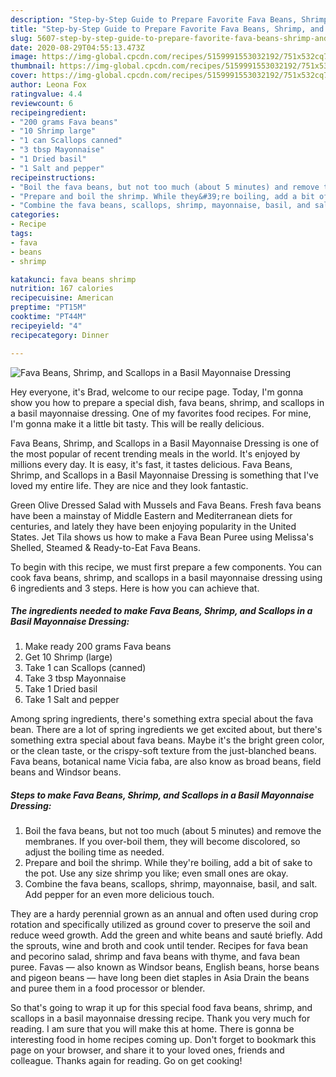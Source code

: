```yaml
---
description: "Step-by-Step Guide to Prepare Favorite Fava Beans, Shrimp, and Scallops in a Basil Mayonnaise Dressing"
title: "Step-by-Step Guide to Prepare Favorite Fava Beans, Shrimp, and Scallops in a Basil Mayonnaise Dressing"
slug: 5607-step-by-step-guide-to-prepare-favorite-fava-beans-shrimp-and-scallops-in-a-basil-mayonnaise-dressing
date: 2020-08-29T04:55:13.473Z
image: https://img-global.cpcdn.com/recipes/5159991553032192/751x532cq70/fava-beans-shrimp-and-scallops-in-a-basil-mayonnaise-dressing-recipe-main-photo.jpg
thumbnail: https://img-global.cpcdn.com/recipes/5159991553032192/751x532cq70/fava-beans-shrimp-and-scallops-in-a-basil-mayonnaise-dressing-recipe-main-photo.jpg
cover: https://img-global.cpcdn.com/recipes/5159991553032192/751x532cq70/fava-beans-shrimp-and-scallops-in-a-basil-mayonnaise-dressing-recipe-main-photo.jpg
author: Leona Fox
ratingvalue: 4.4
reviewcount: 6
recipeingredient:
- "200 grams Fava beans"
- "10 Shrimp large"
- "1 can Scallops canned"
- "3 tbsp Mayonnaise"
- "1 Dried basil"
- "1 Salt and pepper"
recipeinstructions:
- "Boil the fava beans, but not too much (about 5 minutes) and remove the membranes. If you over-boil them, they will become discolored, so adjust the boiling time as needed."
- "Prepare and boil the shrimp. While they&#39;re boiling, add a bit of sake to the pot. Use any size shrimp you like; even small ones are okay."
- "Combine the fava beans, scallops, shrimp, mayonnaise, basil, and salt. Add pepper for an even more delicious touch."
categories:
- Recipe
tags:
- fava
- beans
- shrimp

katakunci: fava beans shrimp 
nutrition: 167 calories
recipecuisine: American
preptime: "PT15M"
cooktime: "PT44M"
recipeyield: "4"
recipecategory: Dinner

---
```



![Fava Beans, Shrimp, and Scallops in a Basil Mayonnaise Dressing](https://img-global.cpcdn.com/recipes/5159991553032192/751x532cq70/fava-beans-shrimp-and-scallops-in-a-basil-mayonnaise-dressing-recipe-main-photo.jpg)

Hey everyone, it's Brad, welcome to our recipe page. Today, I'm gonna show you how to prepare a special dish, fava beans, shrimp, and scallops in a basil mayonnaise dressing. One of my favorites food recipes. For mine, I'm gonna make it a little bit tasty. This will be really delicious.

Fava Beans, Shrimp, and Scallops in a Basil Mayonnaise Dressing is one of the most popular of recent trending meals in the world. It's enjoyed by millions every day. It is easy, it's fast, it tastes delicious. Fava Beans, Shrimp, and Scallops in a Basil Mayonnaise Dressing is something that I've loved my entire life. They are nice and they look fantastic.

Green Olive Dressed Salad with Mussels and Fava Beans. Fresh fava beans have been a mainstay of Middle Eastern and Mediterranean diets for centuries, and lately they have been enjoying popularity in the United States. Jet Tila shows us how to make a Fava Bean Puree using Melissa&#39;s Shelled, Steamed &amp; Ready-to-Eat Fava Beans.


To begin with this recipe, we must first prepare a few components. You can cook fava beans, shrimp, and scallops in a basil mayonnaise dressing using 6 ingredients and 3 steps. Here is how you can achieve that.

<!--inarticleads1-->

##### The ingredients needed to make Fava Beans, Shrimp, and Scallops in a Basil Mayonnaise Dressing:

1. Make ready 200 grams Fava beans
1. Get 10 Shrimp (large)
1. Take 1 can Scallops (canned)
1. Take 3 tbsp Mayonnaise
1. Take 1 Dried basil
1. Take 1 Salt and pepper


Among spring ingredients, there&#39;s something extra special about the fava bean. There are a lot of spring ingredients we get excited about, but there&#39;s something extra special about fava beans. Maybe it&#39;s the bright green color, or the clean taste, or the crispy-soft texture from the just-blanched beans. Fava beans, botanical name Vicia faba, are also know as broad beans, field beans and Windsor beans. 

<!--inarticleads2-->

##### Steps to make Fava Beans, Shrimp, and Scallops in a Basil Mayonnaise Dressing:

1. Boil the fava beans, but not too much (about 5 minutes) and remove the membranes. If you over-boil them, they will become discolored, so adjust the boiling time as needed.
1. Prepare and boil the shrimp. While they&#39;re boiling, add a bit of sake to the pot. Use any size shrimp you like; even small ones are okay.
1. Combine the fava beans, scallops, shrimp, mayonnaise, basil, and salt. Add pepper for an even more delicious touch.


They are a hardy perennial grown as an annual and often used during crop rotation and specifically utilized as ground cover to preserve the soil and reduce weed growth. Add the green and white beans and sauté briefly. Add the sprouts, wine and broth and cook until tender. Recipes for fava bean and pecorino salad, shrimp and fava beans with thyme, and fava bean puree. Favas — also known as Windsor beans, English beans, horse beans and pigeon beans — have long been diet staples in Asia Drain the beans and puree them in a food processor or blender. 

So that's going to wrap it up for this special food fava beans, shrimp, and scallops in a basil mayonnaise dressing recipe. Thank you very much for reading. I am sure that you will make this at home. There is gonna be interesting food in home recipes coming up. Don't forget to bookmark this page on your browser, and share it to your loved ones, friends and colleague. Thanks again for reading. Go on get cooking!
